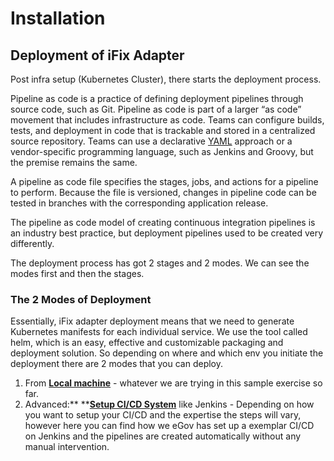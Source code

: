 # Installation

## Deployment of iFix Adapter <a href="deploy-mgramseva" id="deploy-mgramseva"></a>

Post infra setup (Kubernetes Cluster), there starts the deployment process.&#x20;

Pipeline as code is a practice of defining deployment pipelines through source code, such as Git. Pipeline as code is part of a larger “as code” movement that includes infrastructure as code. Teams can configure builds, tests, and deployment in code that is trackable and stored in a centralized source repository. Teams can use a declarative [YAML](https://about.gitlab.com/blog/2020/10/01/three-yaml-tips-better-pipelines/) approach or a vendor-specific programming language, such as Jenkins and Groovy, but the premise remains the same.

A pipeline as code file specifies the stages, jobs, and actions for a pipeline to perform. Because the file is versioned, changes in pipeline code can be tested in branches with the corresponding application release.

The pipeline as code model of creating continuous integration pipelines is an industry best practice, but deployment pipelines used to be created very differently.

The deployment process has got 2 stages and 2 modes. We can see the modes first and then the stages.‌

### The 2 Modes of Deployment <a href="the-2-modes-of-deployment" id="the-2-modes-of-deployment"></a>

Essentially,  iFix adapter deployment means that we need to generate Kubernetes manifests for each individual service. We use the tool called helm, which is an easy, effective and customizable packaging and deployment solution. So depending on where and which env you initiate the deployment there are 2 modes that you can deploy.‌

1. From [**Local machine**](../../ifix-dashboard/installation/local-setup.md) - whatever we are trying in this sample exercise so far.
2. Advanced:** **[**Setup CI/CD System**](../../ifix-dashboard/installation/ci-cd.md) like Jenkins - Depending on how you want to setup your CI/CD and the expertise the steps will vary, however here you can find how we eGov has set up a exemplar CI/CD on Jenkins and the pipelines are created automatically without any manual intervention.
